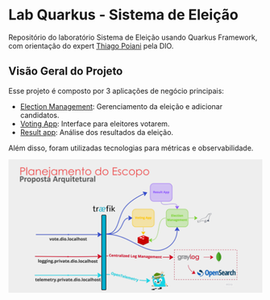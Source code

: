 # Lab Quarkus - Sistema de Eleição

Repositório do laboratório Sistema de Eleição usando Quarkus Framework, com orientação do expert [Thiago Poiani](https://gitub.com/thpoiani) pela DIO.

## Visão Geral do Projeto

Esse projeto é composto por 3 aplicações de negócio principais:

- [Election Management](./election-management): Gerenciamento da eleição e adicionar candidatos.
- [Voting App](./voting-app): Interface para eleitores votarem.
- [Result app](./result-app): Análise dos resultados da eleição.

Além disso, foram utilizadas tecnologias para métricas e observabilidade. 

![Project Design](./project-desing.png)
